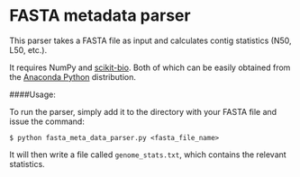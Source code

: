 # FASTA metadata parser

This parser takes a FASTA file as input and calculates contig statistics (N50, L50, etc.).

It requires NumPy and [scikit-bio](http://scikit-bio.org). Both of which can be easily obtained from the [Anaconda Python](https://www.continuum.io/downloads) distribution.

####Usage:

To run the parser, simply add it to the directory with your FASTA file and issue the command:

```
$ python fasta_meta_data_parser.py <fasta_file_name>
```

It will then write a file called ```genome_stats.txt```, which contains the relevant statistics.